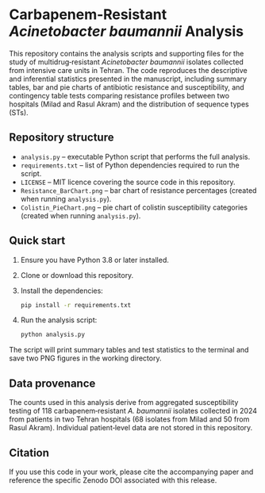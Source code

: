 # Carbapenem‑Resistant *Acinetobacter baumannii* Analysis

This repository contains the analysis scripts and supporting files for the
study of multidrug‑resistant *Acinetobacter baumannii* isolates collected from
intensive care units in Tehran. The code reproduces the descriptive and
inferential statistics presented in the manuscript, including summary tables,
bar and pie charts of antibiotic resistance and susceptibility, and
contingency table tests comparing resistance profiles between two hospitals
(Milad and Rasul Akram) and the distribution of sequence types (STs).

## Repository structure

- `analysis.py` – executable Python script that performs the full analysis.
- `requirements.txt` – list of Python dependencies required to run the script.
- `LICENSE` – MIT licence covering the source code in this repository.
- `Resistance_BarChart.png` – bar chart of resistance percentages (created
  when running `analysis.py`).
- `Colistin_PieChart.png` – pie chart of colistin susceptibility categories
  (created when running `analysis.py`).

## Quick start

1. Ensure you have Python 3.8 or later installed.
2. Clone or download this repository.
3. Install the dependencies:

   ```bash
   pip install -r requirements.txt
   ```

4. Run the analysis script:

   ```bash
   python analysis.py
   ```

The script will print summary tables and test statistics to the terminal and
save two PNG figures in the working directory.

## Data provenance

The counts used in this analysis derive from aggregated susceptibility testing
of 118 carbapenem‑resistant *A. baumannii* isolates collected in 2024 from
patients in two Tehran hospitals (68 isolates from Milad and 50 from
Rasul Akram). Individual patient‑level data are not stored in this repository.

## Citation

If you use this code in your work, please cite the accompanying paper and
reference the specific Zenodo DOI associated with this release.
